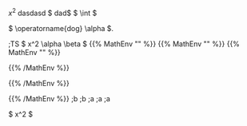 $x^2$ 
dasdasd
$ dad$
$ \int $

$ \operatorname{dog} \alpha $. 

;TS
$ x^2 \alpha \beta $
 {{% MathEnv "" %}}
  {{% MathEnv "" %}}
  {{% MathEnv "" %}}
  
  {{% /MathEnv %}}
  
  {{% /MathEnv %}}
  
 {{% /MathEnv %}}
 ;b ;b 
;a ;a ;a

$ x^2 $
